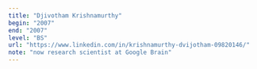 ```yaml
---
title: "Djivotham Krishnamurthy"
begin: "2007"
end: "2007"
level: "BS"
url: "https://www.linkedin.com/in/krishnamurthy-dvijotham-09820146/"
note: "now research scientist at Google Brain"
---
```

